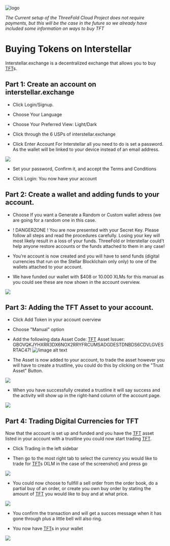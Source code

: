 
![logo](img/interstellar_logo.png )

*The Current setup of the ThreeFold Cloud Project does not require payments, but this will be the case in the future so we already have included some information on ways to buy TFT*

# Buying Tokens on Interstellar

Interstellar.exchange is a decentralized exchange that allows you to buy [TFT](threefold__threefold_token)s.

## Part 1: Create an account on interstellar.exchange

* Click Login/Signup.

* Choose Your Language

* Choose Your Preferred View: Light/Dark

* Click through the 6 USPs of interstellar.exchange

* Click Enter Account
For Interstellar all you need to do is set a password. As the wallet will be linked to your device instead of an email address.

![](img/interstellar_enter_account.png )

* Set your password, Confirm it, and accept the Terms and Conditions

* Click Login: You now have your account

## Part 2: Create a wallet and adding funds to your account.

* Choose If you want a Generate a Random or Custom wallet adress (we are going for a random one in this case.

* ! DANGERZONE ! You are now presented with your Secret Key. Please follow all steps and read the procedures carefully. Losing your key will most likely result in a loss of your funds. ThreeFold or Interstellar could’t help anyone restore accounts or the funds attached to them in any case!

* You’re account is now created and you will have to send funds (digital currencies that run on the Stellar Blocklchain only only) to one of the wallets attached to your account.

* We have funded our wallet with $408 or 10.000 XLMs for this manual as you could see these are now shown in the account overview.

![](img/interstellar_account_overview_1.png )

## Part 3: Adding the TFT Asset to your account.

* Click Add Token in your account overview

* Choose "Manual" option

* Add the following data 
Asset Code: [TFT](threefold__threefold_token)
Asset Issuer: GBOVQKJYHXRR3DX6NOX2RRYFRCUMSADGDESTDNBDS6CDVLGVESRTAC47!
![/image alt text](sdk__interstellar_add_asset.png  )

* The Asset is now added to your account, to trade the asset however you will have to create a trustline, you could do this by clicking on the "Trust Asset" Button.

![](img/interstellar_trust_asset.png )

* When you have successfully created a trustline it will say success and the activity will show up in the right-hand column of the account page.

![](img/interstellar_account_overview_2.png )

## Part 4: Trading Digital Currencies for TFT

Now that the account is set up and funded and you have the [TFT](threefold__threefold_token) asset listed in your account with a trustline you could now start trading [TFT](threefold__threefold_token).

* Click Trading in the left sidebar

* Then go to the most right tab to select the currency you would like to trade for [TFT](threefold__threefold_token)s (XLM in the case of the screenshot) and press go

![](img/interstellar_trade_xlm_tft.png )

* You could now choose to fullfill a sell order from the order book, do a partial buy of an order, or create you own buy order by stating the amount of [TFT](threefold__threefold_token) you would like to buy and at what price.

![](img/interstellar_trade_1.png )

* You confirm the transaction and will get a succes message when it has gone through plus a little bell will also ring.

* You now have [TFT](threefold__threefold_token)s in your wallet

![](img/interstellar_account_overview_3.png )




